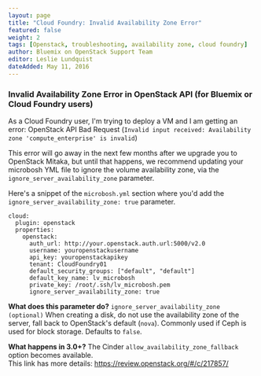 ```yaml
---
layout: page 
title: "Cloud Foundry: Invalid Availability Zone Error" 
featured: false 
weight: 2 
tags: [Openstack, troubleshooting, availability zone, cloud foundry] 
author: Bluemix on OpenStack Support Team
editor: Leslie Lundquist
dateAdded: May 11, 2016 
---
```


### Invalid Availability Zone Error in OpenStack API (for Bluemix or Cloud Foundry users)

As a Cloud Foundry user, I'm trying to deploy a VM and I am getting an error: OpenStack API Bad Request (`Invalid input received: Availability zone 'compute_enterprise' is invalid`)

This error will go away in the next few months after we upgrade you to OpenStack Mitaka, but until that happens, we recommend updating your microbosh YML file to ignore the volume availability zone, via the `ignore_server_availability_zone` parameter.

Here's a snippet of the `microbosh.yml` section where you'd add the `ignore_server_availability_zone: true` parameter.

``` 
cloud:
  plugin: openstack
  properties:
    openstack:
      auth_url: http://your.openstack.auth.url:5000/v2.0
      username: youropenstackusername
      api_key: youropenstackapikey
      tenant: CloudFoundry01
      default_security_groups: ["default", "default"]
      default_key_name: lv_microbosh
      private_key: /root/.ssh/lv_microbosh.pem
      ignore_server_availability_zone: true
```
 
**What does this parameter do?**
`ignore_server_availability_zone (optional)`
When creating a disk, do not use the availability zone of the server, fall back to OpenStack's default (`nova`). Commonly used if Ceph is used for block storage. Defaults to `false`.
 
**What happens in 3.0+?**
The Cinder `allow_availability_zone_fallback` option becomes available.  
This link has more details:  https://review.openstack.org/#/c/217857/

